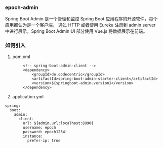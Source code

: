 ### epoch-admin

Spring Boot Admin 是一个管理和监控 Spring Boot 应用程序的开源软件，每个应用都认为是一个客户端，
通过 HTTP 或者使用 Eureka 注册到 admin server 中进行展示，Spring Boot Admin UI 部分使用 Vue.js 将数据展示在前端。

### 如何引入
1. pom.xml
```
        <!-- spring-boot-admin-client -->
        <dependency>
            <groupId>de.codecentric</groupId>
            <artifactId>spring-boot-admin-starter-client</artifactId>
            <version>${springboot-admin.version}</version>
        </dependency>
```
2. application.yml
```
spring:
  boot:
    admin:
      client:
        url: ${admin.url:localhost:8090}
        username: epoch
        password: epoch1234!
        instance:
          prefer-ip: true
```
